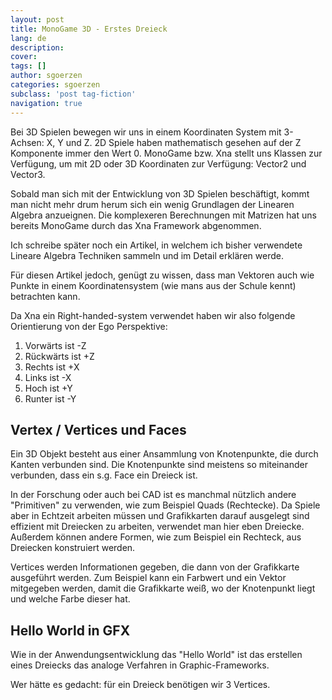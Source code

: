 ```yaml
---
layout: post
title: MonoGame 3D - Erstes Dreieck
lang: de
description: 
cover: 
tags: []
author: sgoerzen
categories: sgoerzen
subclass: 'post tag-fiction'
navigation: true
---
```

Bei 3D Spielen bewegen wir uns in einem Koordinaten System mit 3-Achsen: X, Y und Z. 2D Spiele haben mathematisch gesehen auf der Z Komponente immer den Wert 0. MonoGame bzw. Xna stellt uns Klassen zur Verfügung, um mit 2D oder 3D Koordinaten zur Verfügung: Vector2 und Vector3.

Sobald man sich mit der Entwicklung von 3D Spielen beschäftigt, kommt man nicht mehr drum herum sich ein wenig Grundlagen der Linearen Algebra anzueignen.
Die komplexeren Berechnungen mit Matrizen hat uns bereits MonoGame durch das Xna Framework abgenommen.

Ich schreibe später noch ein Artikel, in welchem ich bisher verwendete Lineare Algebra Techniken sammeln und im Detail erklären werde.

Für diesen Artikel jedoch, genügt zu wissen, dass man Vektoren auch wie Punkte in einem Koordinatensystem (wie mans aus der Schule kennt) betrachten kann.

Da Xna ein Right-handed-system verwendet haben wir also folgende Orientierung von der Ego Perspektive:
1. Vorwärts ist -Z
2. Rückwärts ist +Z
3. Rechts ist +X
4. Links ist -X
5. Hoch ist +Y
6. Runter ist -Y

## Vertex / Vertices und Faces
Ein 3D Objekt besteht aus einer Ansammlung von Knotenpunkte, die durch Kanten verbunden sind. Die Knotenpunkte sind meistens so miteinander verbunden, dass ein s.g. Face ein Dreieck ist.

In der Forschung oder auch bei CAD ist es manchmal nützlich andere "Primitiven" zu verwenden, wie zum Beispiel Quads (Rechtecke). Da Spiele aber in Echtzeit arbeiten müssen und Grafikkarten darauf ausgelegt sind effizient mit Dreiecken zu arbeiten, verwendet man hier eben Dreiecke. Außerdem können andere Formen, wie zum Beispiel ein Rechteck, aus Dreiecken konstruiert werden.

Vertices werden Informationen gegeben, die dann von der Grafikkarte ausgeführt werden. Zum Beispiel kann ein Farbwert und ein Vektor mitgegeben werden, damit die Grafikkarte weiß, wo der Knotenpunkt liegt und welche Farbe dieser hat.

## Hello World in GFX

Wie in der Anwendungsentwicklung das "Hello World" ist das erstellen eines Dreiecks das analoge Verfahren in Graphic-Frameworks.

Wer hätte es gedacht: für ein Dreieck benötigen wir 3 Vertices.



